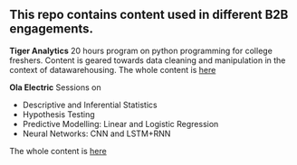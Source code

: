 
## This repo contains content used in different B2B engagements.

**Tiger Analytics**
20 hours program on python programming for college freshers. Content is geared towards data cleaning and manipulation in the context of datawarehousing. The whole content is [here](./tiger_analytics/)

**Ola Electric**
Sessions on

- Descriptive and Inferential Statistics
- Hypothesis Testing
- Predictive Modelling: Linear and Logistic Regression
- Neural Networks: CNN and LSTM+RNN

The whole content is [here](./ola_electric/)

